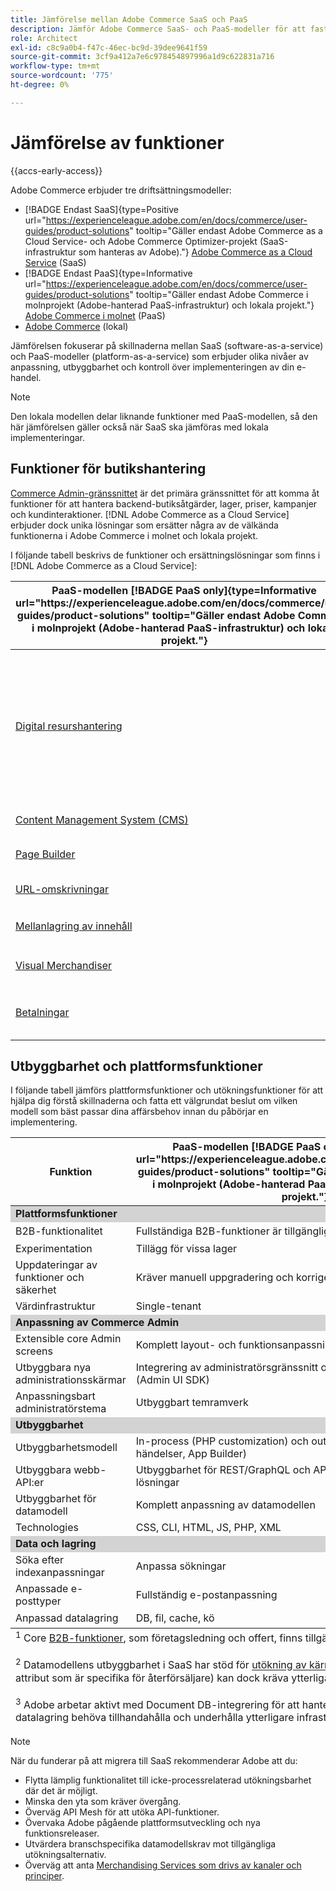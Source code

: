 ```yaml
---
title: Jämförelse mellan Adobe Commerce SaaS och PaaS
description: Jämför Adobe Commerce SaaS- och PaaS-modeller för att fastställa den bästa implementeringsmetoden för dina affärsbehov.
role: Architect
exl-id: c8c9a0b4-f47c-46ec-bc9d-39dee9641f59
source-git-commit: 3cf9a412a7e6c978454897996a1d9c622831a716
workflow-type: tm+mt
source-wordcount: '775'
ht-degree: 0%

---
```


# Jämförelse av funktioner

{{accs-early-access}}

Adobe Commerce erbjuder tre driftsättningsmodeller:

- [!BADGE Endast SaaS]{type=Positive url="https://experienceleague.adobe.com/en/docs/commerce/user-guides/product-solutions" tooltip="Gäller endast Adobe Commerce as a Cloud Service- och Adobe Commerce Optimizer-projekt (SaaS-infrastruktur som hanteras av Adobe)."} [Adobe Commerce as a Cloud Service](overview.md) (SaaS)
- [!BADGE Endast PaaS]{type=Informative url="https://experienceleague.adobe.com/en/docs/commerce/user-guides/product-solutions" tooltip="Gäller endast Adobe Commerce i molnprojekt (Adobe-hanterad PaaS-infrastruktur) och lokala projekt."} [Adobe Commerce i molnet](https://experienceleague.adobe.com/en/docs/commerce-on-cloud/user-guide/overview) (PaaS)
- [Adobe Commerce](https://experienceleague.adobe.com/en/docs/commerce-operations/installation-guide/overview) (lokal)

Jämförelsen fokuserar på skillnaderna mellan SaaS (software-as-a-service) och PaaS-modeller (platform-as-a-service) som erbjuder olika nivåer av anpassning, utbyggbarhet och kontroll över implementeringen av din e-handel.

>[!NOTE]
>
>Den lokala modellen delar liknande funktioner med PaaS-modellen, så den här jämförelsen gäller också när SaaS ska jämföras med lokala implementeringar.

## Funktioner för butikshantering

[Commerce Admin-gränssnittet](https://experienceleague.adobe.com/en/docs/commerce-admin/systems/guide-overview) är det primära gränssnittet för att komma åt funktioner för att hantera backend-butiksåtgärder, lager, priser, kampanjer och kundinteraktioner. [!DNL Adobe Commerce as a Cloud Service] erbjuder dock unika lösningar som ersätter några av de välkända funktionerna i Adobe Commerce i molnet och lokala projekt.

I följande tabell beskrivs de funktioner och ersättningslösningar som finns i [!DNL Adobe Commerce as a Cloud Service]:

<table>
    <thead>
        <tr>
            <th>PaaS-modellen [!BADGE PaaS only]{type=Informative url="https://experienceleague.adobe.com/en/docs/commerce/user-guides/product-solutions" tooltip="Gäller endast Adobe Commerce i molnprojekt (Adobe-hanterad PaaS-infrastruktur) och lokala projekt."}</th>
            <th>SaaS-modellen [!BADGE SaaS only]{type=Positive url="https://experienceleague.adobe.com/en/docs/commerce/user-guides/product-solutions" tooltip="Gäller endast för Adobe Commerce as a Cloud Service- och Adobe Commerce Optimizer-projekt (Adobe-hanterad SaaS-infrastruktur)."}</th>
            <th>Information</th>
        </tr>
    </thead>
    <tbody>
        <tr>
            <td><a href="https://experienceleague.adobe.com/en/docs/commerce-admin/content-design/wysiwyg/gallery/media-gallery-asset-management">Digital resurshantering</a></td>
            <td><a href="../product-visuals/overview.md">Produktbilder</a></td>
            <td>Ett robust DAM-system (Digital Asset Management) som kan integreras med Adobe Experience Manager för hantering av multimediematerial. Standardfunktionen för hantering av digitala filer och resurser innehåller också grundläggande verktyg för hantering av digitala resurser.</td>
        </tr>
        <tr>
            <td><a href="https://experienceleague.adobe.com/en/docs/commerce-admin/content-design/guide-overview">Content Management System (CMS)</a></td>
            <td rowspan="3"><a href="https://experienceleague.adobe.com/developer/commerce/storefront/merchants/get-started/">Storefront Builder</a></td>
            <td rowspan="3">En CMS som gör det möjligt för användare att enkelt skapa och hantera butiksinnehåll med hjälp av dokumentredigering eller en Visual Editor och som har inbyggda experimenteringsfunktioner.</td>
        </tr>
        <tr>
            <td><a href="https://experienceleague.adobe.com/en/docs/commerce-admin/page-builder/guide-overview">Page Builder</a></td>
        </tr>
        <tr>
            <td><a href="https://experienceleague.adobe.com/en/docs/commerce-admin/marketing/seo/url-rewrites/url-rewrite">URL-omskrivningar</a></td>
        </tr>
        <tr>
            <td><a href="https://experienceleague.adobe.com/en/docs/commerce-admin/content-design/staging/content-staging">Mellanlagring av innehåll</a></td>
            <td rowspan="2"><a href="../catalog-service/overview.md">Katalogtjänst</a></td>
            <td rowspan="2">En tjänst för avancerad visningsmodell (skrivskyddad) som hanterar katalogdata och återger produktrelaterade butiksupplevelser.</td>
        </tr>
        <tr>
            <td><a href="https://experienceleague.adobe.com/en/docs/commerce-admin/marketing/merchandising/visual-merch/visual-merchandiser">Visual Merchandiser</a></td>
        </tr>
        <tr>
            <td><a href="https://experienceleague.adobe.com/en/docs/commerce-admin/stores-sales/payments/payments">Betalningar</a></td>
            <td><a href="../payment-services/guide-overview.md">Betalningstjänster</a></td>
            <td>En integrerad betalningstjänst som underlättar säkra och effektiva transaktioner.</td>
        </tr>
    </tbody>
</table>

## Utbyggbarhet och plattformsfunktioner

I följande tabell jämförs plattformsfunktioner och utökningsfunktioner för att hjälpa dig förstå skillnaderna och fatta ett välgrundat beslut om vilken modell som bäst passar dina affärsbehov innan du påbörjar en implementering.

<table>
    <thead>
        <tr>
            <th>Funktion</th>
            <th>PaaS-modellen [!BADGE PaaS only]{type=Informative url="https://experienceleague.adobe.com/en/docs/commerce/user-guides/product-solutions" tooltip="Gäller endast Adobe Commerce i molnprojekt (Adobe-hanterad PaaS-infrastruktur) och lokala projekt."}</th>
            <th>SaaS-modellen [!BADGE SaaS only]{type=Positive url="https://experienceleague.adobe.com/en/docs/commerce/user-guides/product-solutions" tooltip="Gäller endast för Adobe Commerce as a Cloud Service- och Adobe Commerce Optimizer-projekt (Adobe-hanterad SaaS-infrastruktur)."}</th>
        </tr>
    </thead>
    <tbody>
        <tr>
            <td colspan="3" style="background:lightgray;"><strong>Plattformsfunktioner</strong></td>
        </tr>
        <tr>
            <td>B2B-funktionalitet</td>
            <td>Fullständiga B2B-funktioner är tillgängliga efter installationen</td>
            <td>Förinstallerat med grundfunktioner för B2B <sup>1</sup></td>
        </tr>
        <tr>
            <td>Experimentation</td>
            <td>Tillägg för vissa lager</td>
            <td>A/B-testning för att optimera engagemang och konvertering</td>
        </tr>
        <tr>
            <td>Uppdateringar av funktioner och säkerhet</td>
            <td>Kräver manuell uppgradering och korrigering</td>
            <td>Automatiskt distribuerad</td>
        </tr>
        <tr>
            <td>Värdinfrastruktur</td>
            <td>Single-tenant</td>
            <td>Multi-tenant</td>
        </tr>
        <tr>
            <td colspan="3" style="background:lightgray;"><strong>Anpassning av Commerce Admin</strong></td>
        </tr>
        <tr>
            <td>Extensible core Admin screens</td>
            <td>Komplett layout- och funktionsanpassning</td>
            <td>Förinställningsfilter, synlighetskontroller</td>
        </tr>
        <tr>
            <td>Utbyggbara nya administrationsskärmar</td>
            <td>Integrering av administratörsgränssnitt och extern programinjektion (Admin UI SDK)</td>
            <td>Injektion med externa appar (Admin UI SDK)</td>
        </tr>
        <tr>
            <td>Anpassningsbart administratörstema</td>
            <td>Utbyggbart temramverk</td>
            <td>Inget temramverk</td>
        </tr>
        <tr>
            <td colspan="3" style="background:lightgray;"><strong>Utbyggbarhet</strong></td>
        </tr>
        <tr>
            <td>Utbyggbarhetsmodell</td>
            <td>In-process (PHP customization) och out-of-process (API:er, händelser, App Builder)</td>
            <td>Endast ej processinriktad (API:er, händelser, App Builder)</td>
        </tr>
        <tr>
            <td>Utbyggbara webb-API:er</td>
            <td>Utbyggbarhet för REST/GraphQL och API Mesh med anpassade lösningar</td>
            <td>API Mesh med anpassade lösningar</td>
        </tr>
        <tr>
            <td>Utbyggbarhet för datamodell</td>
            <td>Komplett anpassning av datamodellen</td>
            <td>Anpassade attribut för kärnenheter och B2B-entiteter<sup>2</sup></td>
        </tr>
        <tr>
            <td>Technologies</td>
            <td>CSS, CLI, HTML, JS, PHP, XML</td>
            <td>CSS, CLI, HTML, JS, Node</td>
        </tr>
        <tr>
            <td colspan="3" style="background:lightgray;"><strong>Data och lagring</strong></td>
        </tr>
        <tr>
            <td>Söka efter indexanpassningar</td>
            <td>Anpassa sökningar</td>
            <td>Kräver lösningar från tredje part</td>
        </tr>
        <tr>
            <td>Anpassade e-posttyper</td>
            <td>Fullständig e-postanpassning</td>
            <td>Endast standardmallar för e-post</td>
        </tr>
        <tr>
            <td>Anpassad datalagring</td>
            <td>DB, fil, cache, kö</td>
            <td>App Builder State Library (endast fil)<sup>3</sup></td>
        </tr>
    </tbody>
    <tfoot>
        <tr>
            <td colspan="3">
                <sup>1</sup> Core <a href="https://experienceleague.adobe.com/en/docs/commerce-admin/b2b/guide-overview">B2B-funktioner</a>, som företagsledning och offert, finns tillgängliga i SaaS. Branschspecifika anpassningar kan dock kräva ytterligare implementeringsåtgärder.
                <br><br>
                <sup> 2</sup> Datamodellens utbyggbarhet i SaaS har stöd för <a href="https://developer.adobe.com/commerce/webapi/graphql/schema/attributes/mutations/">utökning av kärnenheter</a> utöver produkt och kund, inklusive B2B-enheter. Branschspecifika datamodeller (till exempel attribut som är specifika för återförsäljare) kan dock kräva ytterligare arkitektoniska överväganden.
                <br><br>
                <sup> 3</sup> Adobe arbetar aktivt med Document DB-integrering för att hantera beständiga lagringsbehov för SaaS. För närvarande kan implementeringar som kräver långsiktig datalagring behöva tillhandahålla och underhålla ytterligare infrastruktur.
            </td>
        </tr>
    </tfoot>
</table>

>[!NOTE]
>
>När du funderar på att migrera till SaaS rekommenderar Adobe att du:
>
>- Flytta lämplig funktionalitet till icke-processrelaterad utökningsbarhet där det är möjligt.
>- Minska den yta som kräver övergång.
>- Överväg API Mesh för att utöka API-funktioner.
>- Övervaka Adobe pågående plattformsutveckling och nya funktionsreleaser.
>- Utvärdera branschspecifika datamodellskrav mot tillgängliga utökningsalternativ.
>- Överväg att anta [Merchandising Services som drivs av kanaler och principer](../optimizer/setup/catalog-view.md).
